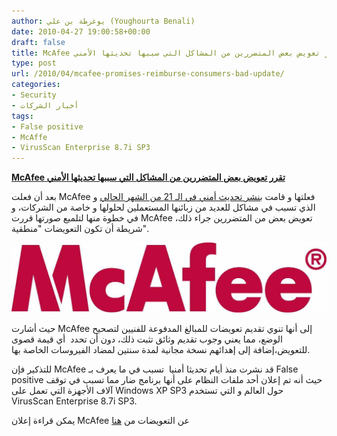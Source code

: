 ```yaml
---
author: يوغرطة بن علي (Youghourta Benali)
date: 2010-04-27 19:00:58+00:00
draft: false
title: McAfee تقرر تعويض بعض المتضررين من المشاكل التي سببها تحديثها الأمني
type: post
url: /2010/04/mcafee-promises-reimburse-consumers-bad-update/
categories:
- Security
- أخبار الشركات
tags:
- False positive
- McAffe
- VirusScan Enterprise 8.7i SP3
---
```


[**McAfee تقرر تعويض بعض المتضررين من المشاكل التي سببها تحديثها الأمني**](https://www.it-scoop.com/2010/04/McAfee-promises-reimburse-consumers-bad-update)


بعد أن فعلت McAfee فعلتها و قامت [بنشر تحديث أمني في الـ 21 من الشهر الحالي](../../../../../2010/04/mcafee-false-positive-bricks-enterprise-pcs/) و الذي تسبب في مشاكل للعديد من زبائنها المستعملين لحلولها و خاصة من الشركات، و في خطوة منها لتلميع صورتها قررت McAfee تعويض بعض من المتضررين جراء ذلك، شريطة أن تكون التعويضات "منطقية".

[![](mcafee_logo.jpg)
](https://www.it-scoop.com/2010/04/McAfee-promises-reimburse-consumers-bad-update)

حيث أشارت McAfee إلى أنها تنوي تقديم تعويضات للمبالغ المدفوعة للفنيين لتصحيح الوضع، مما يعني وجوب تقديم وثائق تثبت ذلك، دون أن تحدد  أي قيمة قصوى للتعويض،إضافة إلى إهدائهم نسخة مجانية لمدة سنتين لمضاد الفيروسات الخاصة بها.

للتذكير فإن McAfee قد نشرت منذ أيام تحديثا أمنيا  تسبب في ما يعرف بـ False positive حيث أنه تم إعلان أحد ملفات النظام على أنها برنامج ضار مما تسبب في توقف آلاف الأجهزة التي تعمل على Windows XP SP3 حول العالم و التي تستخدم VirusScan Enterprise 8.7i SP3.

يمكن قراءة إعلان McAfee عن التعويضات من [هنا](http://us.mcafee.com/en-us/landingpages/np5959.asp?cid=77220)
